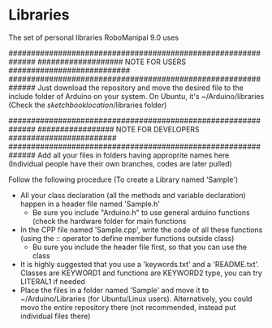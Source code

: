 # Libraries
The set of personal libraries RoboManipal 9.0 uses

##############################################################
################### NOTE FOR USERS ###########################
##############################################################
Just download the repository and move the desired file to the include folder of Arduino on your system.
On Ubuntu, it's ~/Arduino/libraries (Check the $sketchbook location$/libraries folder)


##############################################################
################# NOTE FOR DEVELOPERS ########################
##############################################################
Add all your files in folders having approprite names here
(Individual people have their own branches, codes are later pulled)

Follow the following procedure (To create a Library named 'Sample')
- All your class declaration (all the methods and variable declaration) happen in a header file named 'Sample.h'
  - Be sure you include "Arduino.h" to use general arduino functions (check the hardware folder for main functions
- In the CPP file named 'Sample.cpp', write the code of all these functions (using the :: operator to define member functions outside class)
  - Bu sure you include the header file first, so that you can use the class
- It is highly suggested that you use a 'keywords.txt' and a 'README.txt'. Classes are KEYWORD1 and functions are KEYWORD2 type, you can try LITERAL1 if needed
- Place the files in a folder named 'Sample' and move it to ~/Arduino/Libraries (for Ubuntu/Linux users). Alternatively, you could movo the entire repository there (not recommended, instead put individual files there)
